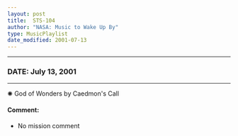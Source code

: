 ```yaml
---
layout: post
title:  STS-104
author: "NASA: Music to Wake Up By"
type: MusicPlaylist
date_modified: 2001-07-13
---
```


----
### DATE: July 13, 2001
----
✺ God of Wonders by Caedmon's Call

#### Comment:
* No mission comment
